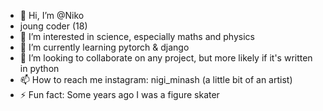 - 👋 Hi, I’m @Niko
- joung coder (18)
- 👀 I’m interested in science, especially maths and physics
- 🌱 I’m currently learning pytorch & django
- 💞️ I’m looking to collaborate on any project, but more likely if it's written in python
- 📫 How to reach me instagram: nigi_minash (a little bit of an artist)
- ⚡ Fun fact: Some years ago I was a figure skater

<!---
nigiminash/nigiminash is a ✨ special ✨ repository because its `README.md` (this file) appears on your GitHub profile.
You can click the Preview link to take a look at your changes.
--->

